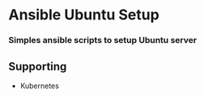 # Ansible Ubuntu Setup

### Simples ansible scripts to setup Ubuntu server

## Supporting

- Kubernetes
